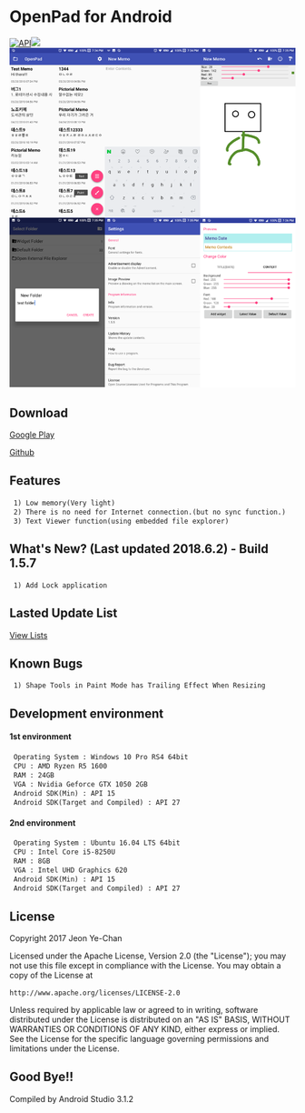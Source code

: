 # OpenPad for Android
[![API](https://img.shields.io/badge/API-15%2B-brightgreen.svg?style=flat)](https://android-arsenal.com/api?level=15)[![](https://img.shields.io/badge/license-Apache%202-blue.svg)](http://www.apache.org/licenses/LICENSE-2.0)
![homepage](./Preview/image.png)
## Download
[Google Play](https://play.google.com/store/apps/details?id=com.eskeptor.openTextViewer)

[Github](/Apk)
## Features
```
 1) Low memory(Very light)
 2) There is no need for Internet connection.(but no sync function.)
 3) Text Viewer function(using embedded file explorer)
```
## What's New? (Last updated 2018.6.2) - Build 1.5.7
```
 1) Add Lock application
```
## Lasted Update List
[View Lists](./UPDATE.md)
## Known Bugs
```
 1) Shape Tools in Paint Mode has Trailing Effect When Resizing
```
## Development environment
#### 1st environment
```
 Operating System : Windows 10 Pro RS4 64bit
 CPU : AMD Ryzen R5 1600
 RAM : 24GB
 VGA : Nvidia Geforce GTX 1050 2GB
 Android SDK(Min) : API 15
 Android SDK(Target and Compiled) : API 27
```
#### 2nd environment
```
 Operating System : Ubuntu 16.04 LTS 64bit
 CPU : Intel Core i5-8250U
 RAM : 8GB
 VGA : Intel UHD Graphics 620
 Android SDK(Min) : API 15
 Android SDK(Target and Compiled) : API 27
```
## License
Copyright 2017 Jeon Ye-Chan

Licensed under the Apache License, Version 2.0 (the "License");
you may not use this file except in compliance with the License.
You may obtain a copy of the License at
```
http://www.apache.org/licenses/LICENSE-2.0
```
Unless required by applicable law or agreed to in writing, software
distributed under the License is distributed on an "AS IS" BASIS,
WITHOUT WARRANTIES OR CONDITIONS OF ANY KIND, either express or implied.
See the License for the specific language governing permissions and
limitations under the License.
## Good Bye!!
Compiled by Android Studio 3.1.2
